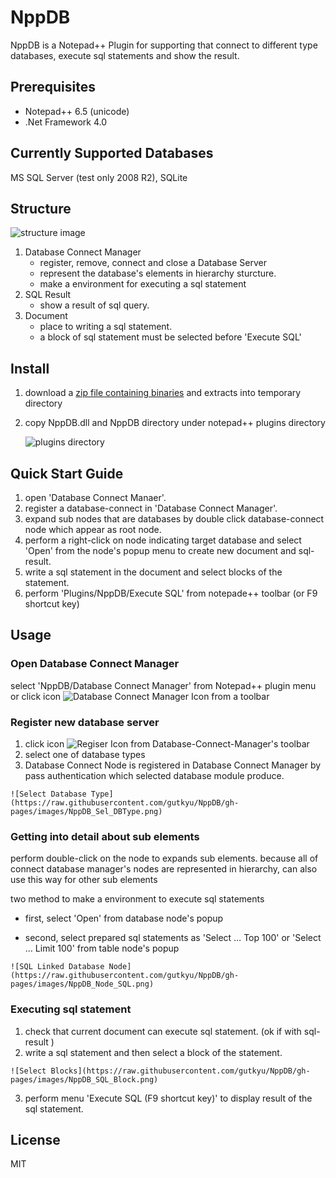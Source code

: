 # NppDB
   NppDB is a Notepad++ Plugin for supporting that connect to different type databases, execute sql statements and show the result.

## Prerequisites
   * Notepad++ 6.5 (unicode)
   * .Net Framework 4.0

## Currently Supported Databases
   MS SQL Server (test only 2008 R2), SQLite

## Structure
![structure image](https://raw.githubusercontent.com/gutkyu/NppDB/gh-pages/images/NppDB_All_n.png)
   1. Database Connect Manager
      * register, remove, connect and close a Database Server 
      * represent the database's elements in hierarchy sturcture.
      * make a environment for executing a sql statement
   2. SQL Result
      * show a result of sql query.
   3. Document
      * place to writing a sql statement.
      * a block of sql statement must be selected before 'Execute SQL'
  
## Install
   1. download a [zip file containing binaries](https://github.com/gutkyu/NppDB/releases/download/v2.0/NppDBv2.0.zip) and extracts into temporary directory
   2. copy NppDB.dll and NppDB directory under notepad++ plugins directory

      ![plugins directory](https://raw.githubusercontent.com/gutkyu/NppDB/gh-pages/images/NppDB_Plugin_Dir.png)

## Quick Start Guide
   1. open 'Database Connect Manaer'.
   2. register a database-connect in 'Database Connect Manager'.
   3. expand sub nodes that are databases by double click database-connect node which appear as root node.
   4. perform a right-click on node indicating target database and select 'Open' from the node's popup menu to create new document and sql-result.
   5. write a sql statement in the document and select blocks of the statement.
   6. perform 'Plugins/NppDB/Execute SQL' from notepade++ toolbar (or F9 shortcut key)

## Usage
### Open Database Connect Manager
   select 'NppDB/Database Connect Manager' from Notepad++ plugin menu
   or
   click icon ![Database Connect Manager Icon](https://raw.githubusercontent.com/gutkyu/NppDB/gh-pages/images/DBPPManage16.png) from a toolbar 

### Register new database server
   1. click icon ![Regiser Icon](https://raw.githubusercontent.com/gutkyu/NppDB/master/NppDB.Core/Resources/add16.png) from  Database-Connect-Manager's toolbar
   2. select one of database types
   3. Database Connect Node is registered in Database Connect Manager by pass authentication which selected database module produce.

	![Select Database Type](https://raw.githubusercontent.com/gutkyu/NppDB/gh-pages/images/NppDB_Sel_DBType.png)
	
### Getting into detail about sub elements
   perform double-click on the node to expands sub elements.
   because all of connect database manager's nodes are represented in hierarchy, can also use this way for other sub elements 

   two method to make a environment to execute sql statements
   * first, select 'Open' from database node's popup

   * second, select prepared sql statements as 'Select … Top 100' or 'Select … Limit 100' from table node's popup
	
	![SQL Linked Database Node](https://raw.githubusercontent.com/gutkyu/NppDB/gh-pages/images/NppDB_Node_SQL.png)

### Executing sql statement
   1. check that current document can execute sql statement. (ok if with sql-result )
   2. write a sql statement and then select a block of the statement.

	![Select Blocks](https://raw.githubusercontent.com/gutkyu/NppDB/gh-pages/images/NppDB_SQL_Block.png)

   3. perform menu 'Execute SQL (F9 shortcut key)' to display result of the sql statement.
	
## License
MIT
